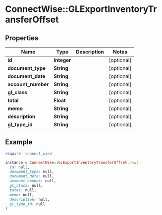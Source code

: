 # ConnectWise::GLExportInventoryTransferOffset

## Properties

| Name | Type | Description | Notes |
| ---- | ---- | ----------- | ----- |
| **id** | **Integer** |  | [optional] |
| **document_type** | **String** |  | [optional] |
| **document_date** | **String** |  | [optional] |
| **account_number** | **String** |  | [optional] |
| **gl_class** | **String** |  | [optional] |
| **total** | **Float** |  | [optional] |
| **memo** | **String** |  | [optional] |
| **description** | **String** |  | [optional] |
| **gl_type_id** | **String** |  | [optional] |

## Example

```ruby
require 'connect_wise'

instance = ConnectWise::GLExportInventoryTransferOffset.new(
  id: null,
  document_type: null,
  document_date: null,
  account_number: null,
  gl_class: null,
  total: null,
  memo: null,
  description: null,
  gl_type_id: null
)
```

